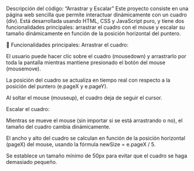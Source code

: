 Descripción del código: “Arrastrar y Escalar”
Este proyecto consiste en una página web sencilla que permite interactuar dinámicamente con un cuadro (div). Está desarrollada usando HTML, CSS y JavaScript puro, y tiene dos funcionalidades principales: arrastrar el cuadro con el mouse y escalar su tamaño dinámicamente en función de la posición horizontal del puntero.

🎯 Funcionalidades principales:
Arrastrar el cuadro:

El usuario puede hacer clic sobre el cuadro (mousedown) y arrastrarlo por toda la pantalla mientras mantiene presionado el botón del mouse (mousemove).

La posición del cuadro se actualiza en tiempo real con respecto a la posición del puntero (e.pageX y e.pageY).

Al soltar el mouse (mouseup), el cuadro deja de seguir el cursor.

Escalar el cuadro:

Mientras se mueve el mouse (sin importar si se está arrastrando o no), el tamaño del cuadro cambia dinámicamente.

El ancho y alto del cuadro se calculan en función de la posición horizontal (pageX) del mouse, usando la fórmula newSize = e.pageX / 5.

Se establece un tamaño mínimo de 50px para evitar que el cuadro se haga demasiado pequeño.

